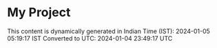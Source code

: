 # My Project

This content is dynamically generated in Indian Time (IST): 2024-01-05 05:19:17 IST
Converted to UTC: 2024-01-04 23:49:17 UTC
